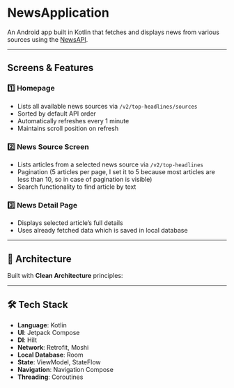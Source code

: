 # NewsApplication

An Android app built in Kotlin that fetches and displays news from various sources using the [NewsAPI](https://newsapi.org).

---

## Screens & Features

### 1️⃣ Homepage
- Lists all available news sources via `/v2/top-headlines/sources`
- Sorted by default API order
- Automatically refreshes every 1 minute
- Maintains scroll position on refresh

### 2️⃣ News Source Screen
- Lists articles from a selected news source via `/v2/top-headlines`
- Pagination (5 articles per page, I set it to 5 because most articles are less than 10, so in case of pagination is visible) 
- Search functionality to find article by text

### 3️⃣ News Detail Page
- Displays selected article’s full details
- Uses already fetched data which is saved in local database

---

## 📐 Architecture

Built with **Clean Architecture** principles:


---

## 🛠 Tech Stack

- **Language**: Kotlin
- **UI**: Jetpack Compose
- **DI**: Hilt
- **Network**: Retrofit, Moshi
- **Local Database**: Room
- **State**: ViewModel, StateFlow
- **Navigation**: Navigation Compose
- **Threading**: Coroutines

